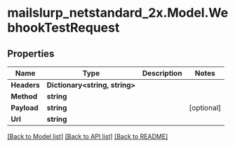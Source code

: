 # mailslurp_netstandard_2x.Model.WebhookTestRequest

## Properties

Name | Type | Description | Notes
------------ | ------------- | ------------- | -------------
**Headers** | **Dictionary&lt;string, string&gt;** |  | 
**Method** | **string** |  | 
**Payload** | **string** |  | [optional] 
**Url** | **string** |  | 

[[Back to Model list]](../README#documentation-for-models) [[Back to API list]](../README#documentation-for-api-endpoints) [[Back to README]](../README)

